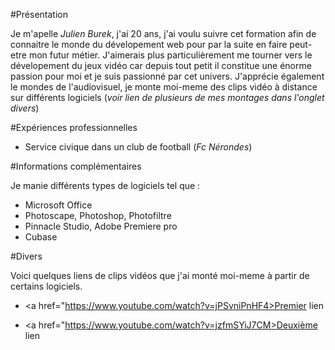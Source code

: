 #Présentation 


Je m'apelle _Julien Burek_, j'ai 20 ans, j'ai voulu suivre cet formation afin de connaitre le monde du dévelopement web pour par la suite en faire peut-etre mon futur métier.
J'aimerais plus particulièrement me tourner vers le dévelopement du jeux vidéo car depuis tout petit il constitue une énorme passion pour moi et je suis passionné par cet univers.
J'apprécie également le mondes de l'audiovisuel, je monte moi-meme des clips vidéo à distance sur différents logiciels (_voir lien de plusieurs de mes montages dans l'onglet divers_)

#Expériences professionnelles

* Service civique dans un club de football (*Fc Nérondes*)

#Informations complémentaires 

Je manie différents types de logiciels tel que :

* Microsoft Office  
* Photoscape, Photoshop, Photofiltre
* Pinnacle Studio, Adobe Premiere pro
* Cubase


#Divers

Voici quelques liens de clips vidéos que j'ai monté moi-meme à partir de certains logiciels.

* <a href="https://www.youtube.com/watch?v=jPSvniPnHF4>Premier lien</a>

* <a href="https://www.youtube.com/watch?v=jzfmSYiJ7CM>Deuxième lien</a>
